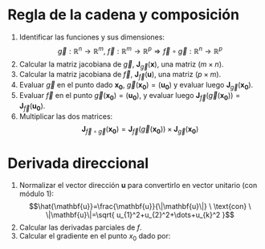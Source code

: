 # Regla de la cadena y composición
1. Identificar las funciones y sus dimensiones: 
	$$\vec{g}:\mathbb{R}^n\to\mathbb{R}^m,\ \vec{f}:\mathbb{R}^m\to \mathbb{R}^p\Rightarrow \vec{f}\circ \vec{g}:\mathbb{R}^n\to \mathbb{R}^p$$
2. Calcular la matriz jacobiana de $\vec{g}$, $\mathbf{J}_{\vec{g}}(\mathbf{x})$, una matriz $(m\times n)$.
3. Calcular la matriz jacobiana de $\vec{f}$, $\mathbf{J}_{\vec{f}}(\mathbf{u})$, una matriz $(p\times m)$.
4. Evaluar $\vec{g}$ en el punto dado $\mathbf{x_{0}}$, $\vec{g}(\mathbf{x_{0}})=(\mathbf{u_{0}})$ y evaluar luego $\mathbf{J}_{\vec{g}}(\mathbf{x_{0}})$.
5. Evaluar $\vec{f}$ en el punto $\vec{g}(\mathbf{x_{0}})=(\mathbf{u_{0}})$, y evaluar luego $\mathbf{J}_{\vec{f}}(\vec{g}(\mathbf{x_{0}}))=\mathbf{J}_{\vec{f}}(\mathbf{u_{0}})$.
6. Multiplicar las dos matrices:
	$$\mathbf{J}_{\vec{f}\circ \vec{g}}(\mathbf{x_{0}})=\mathbf{J}_{\vec{f}}(\vec{g}(\mathbf{x_{0}}))\times \mathbf{J}_{\vec{g}}(\mathbf{x_{0}})$$
# Derivada direccional
1. Normalizar el vector dirección $\mathbf{u}$ para convertirlo en vector unitario (con módulo $1$):
	$$\hat{\mathbf{u}}=\frac{\mathbf{u}}{\|\mathbf{u}\|} \ \text{con} \ \|\mathbf{u}\|=\sqrt{ u_{1}^2+u_{2}^2+\dots+u_{k}^2 }$$
2. Calcular las derivadas parciales de $f$.
3. Calcular el gradiente en el punto $x_{0}$ dado por:
	$$$$